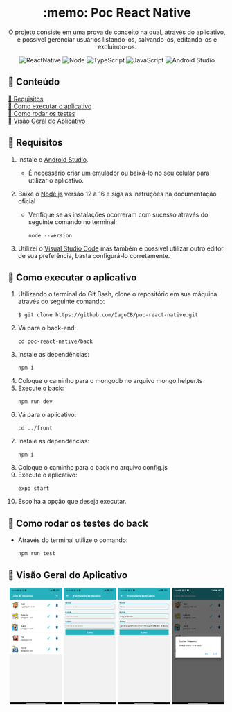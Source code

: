 <h1 align="center"> :memo: Poc React Native</h1>
<p align="center">O projeto consiste em uma prova de conceito na qual, através do aplicativo, é possível gerenciar usuários listando-os, salvando-os, editando-os e excluindo-os.</p>

<div align="center">

![ReactNative](https://img.shields.io/badge/React_Native-20232A?style=for-the-badge&logo=react&logoColor=61DAFB)
![Node](https://img.shields.io/badge/Node.js-43853D?style=for-the-badge&logo=node.js&logoColor=white)
![TypeScript](https://img.shields.io/badge/TypeScript-007ACC?style=for-the-badge&logo=typescript&logoColor=white)
![JavaScript](https://img.shields.io/badge/JavaScript-F7DF1E?style=for-the-badge&logo=javascript&logoColor=black)
![Android Studio](https://img.shields.io/badge/Android_Studio-3DDC84?style=for-the-badge&logo=android-studio&logoColor=white)

</div>

## 📑 Conteúdo
<a href="#Requisitos">🔧 Requisitos</a><br>
<a href="#Como-executar-o-aplicativo">🧩 Como executar o aplicativo</a><br>
<a href="#Como-rodar-os-testes">📀 Como rodar os testes</a><br>
<a href="#Visão-Geral-do-Aplicativo">📸 Visão Geral do Aplicativo</a>

## 🔧 Requisitos <a name="Requisitos"></a>
1. Instale o [Android Studio](https://developer.android.com/studio).
    - É necessário criar um emulador ou baixá-lo no seu celular para utilizar o aplicativo.

2. Baixe o [Node.js](https://nodejs.org/en/download/) versão 12 a 16 e siga as instruções na documentação oficial<br>
     
    - Verifique se as instalações ocorreram com sucesso através do seguinte comando no terminal:
        ```
        node --version
        ```

3. Utilizei o [Visual Studio Code](https://code.visualstudio.com/) mas também é possível utilizar outro editor de sua preferência, basta configurá-lo corretamente.
    
## 🧩 Como executar o aplicativo <a name="Como-executar-o-aplicativo"></a>
1. Utilizando o terminal do Git Bash, clone o repositório em sua máquina através do seguinte comando:
    ```
    $ git clone https://github.com/IagoCB/poc-react-native.git
    ```
2. Vá para o back-end:
    ```
    cd poc-react-native/back
    ```
3. Instale as dependências:
    ```
    npm i
    ```
4. Coloque o caminho para o mongodb no arquivo mongo.helper.ts
5. Execute o back:
    ```
    npm run dev
    ```
6. Vá para o aplicativo:
    ```
    cd ../front
    ```
7. Instale as dependências:
    ```
    npm i
    ```
8. Coloque o caminho para o back no arquivo config.js
9. Execute o aplicativo:
    ```
    expo start
    ```
10. Escolha a opção que deseja executar.

## 📀 Como rodar os testes do back <a name="Como-rodar-os-testes"></a>

- Através do terminal utilize o comando:
    ```
    npm run test
    ```

## 📸 Visão Geral do Aplicativo <a name="Visão-Geral-do-Aplicativo"></a>
<div align="center">
<img width="24%" height="24%" src="images/image1.jpg?raw=true"> 
<img width="24%" height="24%" src="images/image2.jpg?raw=true"> 
<img width="24%" height="24%" src="images/image3.jpg?raw=true"> 
<img width="24%" height="24%" src="images/image4.jpg?raw=true"> 
</div>
